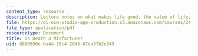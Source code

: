 ```yaml
---
content_type: resource
description: Lecture notes on what makes life good, the value of life, and immortality.
file: https://ol-ocw-studio-app-production.s3.amazonaws.com/courses/24-02-moral-problems-and-the-good-life-fall-2008/d880650eba4a16c4284567ea3fb2e349_lec_05.pdf
file_type: application/pdf
resourcetype: Document
title: Is Death a Misfortune?
uid: d880650e-ba4a-16c4-2845-67ea3fb2e349
---
```

